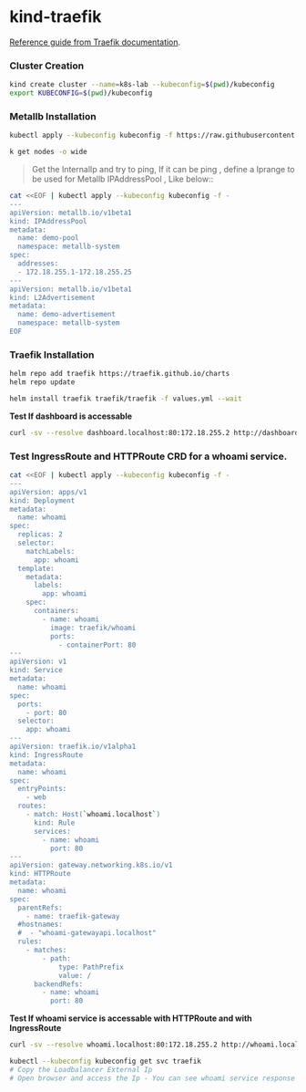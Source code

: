 # kind-traefik

[Reference guide from Traefik documentation](https://doc.traefik.io/traefik/getting-started/kubernetes/).

### Cluster Creation

```sh
kind create cluster --name=k8s-lab --kubeconfig=$(pwd)/kubeconfig
export KUBECONFIG=$(pwd)/kubeconfig
```

### Metallb Installation

```sh
kubectl apply --kubeconfig kubeconfig -f https://raw.githubusercontent.com/metallb/metallb/v0.15.2/config/manifests/metallb-native.yaml

k get nodes -o wide

```
> Get the InternalIp and try to ping, If it can be ping , define a Iprange to be used for Metallb IPAddressPool , Like below::

```sh
cat <<EOF | kubectl apply --kubeconfig kubeconfig -f -
---
apiVersion: metallb.io/v1beta1
kind: IPAddressPool
metadata:
  name: demo-pool
  namespace: metallb-system
spec:        
  addresses:
  - 172.18.255.1-172.18.255.25
---            
apiVersion: metallb.io/v1beta1
kind: L2Advertisement
metadata:    
  name: demo-advertisement
  namespace: metallb-system
EOF 
```

### Traefik Installation

```sh
helm repo add traefik https://traefik.github.io/charts
helm repo update

helm install traefik traefik/traefik -f values.yml --wait
```
**Test If dashboard is accessable**

```sh
curl -sv --resolve dashboard.localhost:80:172.18.255.2 http://dashboard.localhost
```


### Test IngressRoute and HTTPRoute CRD for a whoami service.

```sh
cat <<EOF | kubectl apply --kubeconfig kubeconfig -f -
---
apiVersion: apps/v1
kind: Deployment
metadata:
  name: whoami
spec:
  replicas: 2
  selector:
    matchLabels:
      app: whoami
  template:
    metadata:
      labels:
        app: whoami
    spec:
      containers:
        - name: whoami
          image: traefik/whoami
          ports:
            - containerPort: 80
---
apiVersion: v1
kind: Service
metadata:
  name: whoami
spec:
  ports:
    - port: 80
  selector:
    app: whoami
---
apiVersion: traefik.io/v1alpha1
kind: IngressRoute
metadata:
  name: whoami
spec:
  entryPoints:
    - web
  routes:
    - match: Host(`whoami.localhost`)
      kind: Rule
      services:
        - name: whoami
          port: 80
---
apiVersion: gateway.networking.k8s.io/v1
kind: HTTPRoute
metadata:
  name: whoami
spec:
  parentRefs:
    - name: traefik-gateway
  #hostnames:
  #  - "whoami-gatewayapi.localhost"
  rules:
    - matches:
        - path:
            type: PathPrefix
            value: /
      backendRefs:
        - name: whoami
          port: 80
```

**Test If whoami service is accessable with HTTPRoute and with IngressRoute**

```sh
curl -sv --resolve whoami.localhost:80:172.18.255.2 http://whoami.localhost

kubectl --kubeconfig kubeconfig get svc traefik
# Copy the Loadbalancer External Ip
# Open browser and access the Ip - You can see whoami service response on your browser.
```